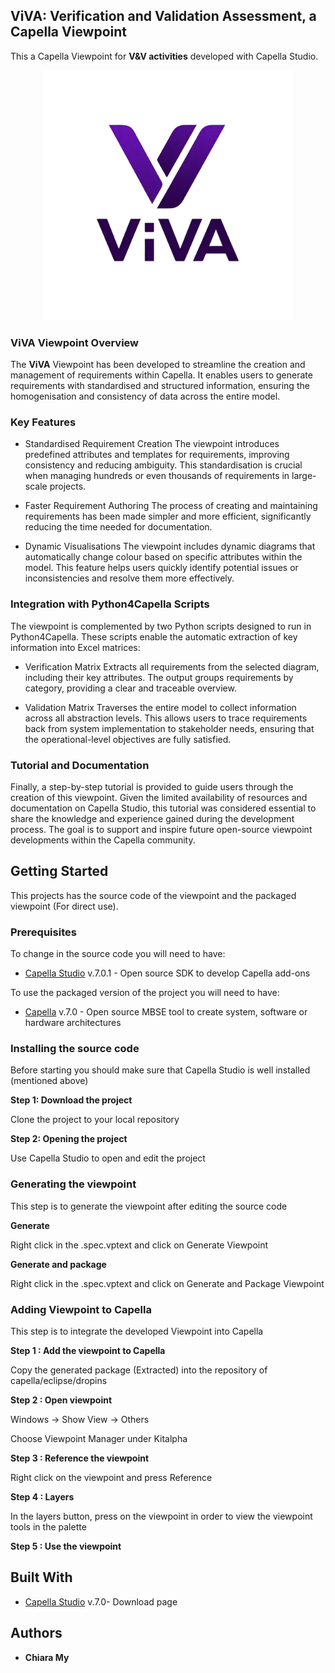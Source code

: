 ## ViVA: Verification and Validation Assessment, a Capella Viewpoint
This a Capella Viewpoint for **V&V activities** developed with Capella Studio. 

<p align="center">
  <img src="ViVA_icon.png" alt="ViVA Icon" width="400"/>
</p>

### ViVA Viewpoint Overview

The **ViVA** Viewpoint has been developed to streamline the creation and management of requirements within Capella.
It enables users to generate requirements with standardised and structured information, ensuring the homogenisation and consistency of data across the entire model.

### Key Features

* Standardised Requirement Creation
	The viewpoint introduces predefined attributes and templates for requirements, improving consistency and reducing ambiguity.
	This standardisation is crucial when managing hundreds or even thousands of requirements in large-scale projects.

* Faster Requirement Authoring
	The process of creating and maintaining requirements has been made simpler and more efficient, significantly reducing the time needed for documentation.

* Dynamic Visualisations
	The viewpoint includes dynamic diagrams that automatically change colour based on specific attributes within the model.
	This feature helps users quickly identify potential issues or inconsistencies and resolve them more effectively.

### Integration with Python4Capella Scripts

The viewpoint is complemented by two Python scripts designed to run in Python4Capella.
These scripts enable the automatic extraction of key information into Excel matrices:

* Verification Matrix
Extracts all requirements from the selected diagram, including their key attributes.
The output groups requirements by category, providing a clear and traceable overview.

* Validation Matrix
Traverses the entire model to collect information across all abstraction levels.
This allows users to trace requirements back from system implementation to stakeholder needs, ensuring that the operational-level objectives are fully satisfied.

### Tutorial and Documentation

Finally, a step-by-step tutorial is provided to guide users through the creation of this viewpoint.
Given the limited availability of resources and documentation on Capella Studio, this tutorial was considered essential to share the knowledge and experience gained during the development process.
The goal is to support and inspire future open-source viewpoint developments within the Capella community.


## Getting Started

This projects has the source code of the viewpoint and the packaged viewpoint (For direct use).

### Prerequisites
To change in the source code you will need to have:
* [Capella Studio](https://www.eclipse.org/capella/download.html) v.7.0.1 - Open source SDK to develop Capella add-ons

To use the packaged version of the project you will need to have:
* [Capella](https://www.eclipse.org/capella/download.html) v.7.0 - Open source MBSE tool to create system, software or hardware architectures


### Installing the source code
  Before starting you should make sure that Capella Studio is well installed (mentioned above)

  **Step 1: Download the project**

  Clone the project to your local repository

  **Step 2: Opening the project**

  Use Capella Studio to open and edit the project

### Generating the viewpoint
  This step is to generate the viewpoint after editing the source code

  **Generate**
  
  Right click in the .spec.vptext and click on Generate Viewpoint

  **Generate and package**
  
  Right click in the .spec.vptext and click on Generate and Package Viewpoint

### Adding Viewpoint to Capella
 This step is to integrate the developed Viewpoint into Capella 
  
  **Step 1 : Add the viewpoint to Capella**
  
  Copy the generated package (Extracted) into the repository of capella/eclipse/dropins 

  **Step 2 : Open viewpoint**
  
  Windows -> Show View -> Others
  
  Choose Viewpoint Manager under Kitalpha
  
  **Step 3 : Reference the viewpoint**
  
  Right click on the viewpoint and press Reference
  
  **Step 4 : Layers**
  
  In the layers button, press on the viewpoint in order to view the viewpoint tools in the palette
	
  **Step 5 : Use the viewpoint**
  

## Built With

* [Capella Studio](https://www.eclipse.org/capella/download.html) v.7.0- Download page


## Authors
* **Chiara My** 

